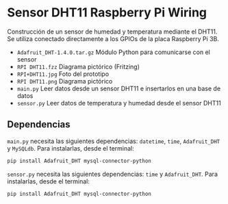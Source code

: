 # Sensor DHT11 Raspberry Pi Wiring

Construcción de un sensor de humedad y temperatura mediante el DHT11. Se utiliza conectado directamente a los GPIOs de la placa Raspberry Pi 3B.

- `Adafruit_DHT-1.4.0.tar.gz` Módulo Python para comunicarse con el sensor
- `RPI DHT11.fzz` Diagrama pictórico (Fritzing)
- `RPI+DHT11.jpg` Foto del prototipo
- `RPI DHT11.png` Diagrama pictórico
- `main.py` Leer datos desde un sensor DHT11 e insertarlos en una base de datos
- `sensor.py` Leer datos de temperatura y humedad desde el sensor DHT11

## Dependencias

`main.py` necesita las siguientes dependencias: `datetime`, `time`, `Adafruit_DHT` y `MySQLdb`. Para instalarlas, desde el terminal:

```bash
pip install Adafruit_DHT mysql-connector-python
```

`sensor.py` necesita las siguientes dependencias: `time` y `Adafruit_DHT`. Para instalarlas, desde el terminal:

```bash
pip install Adafruit_DHT mysql-connector-python
```
